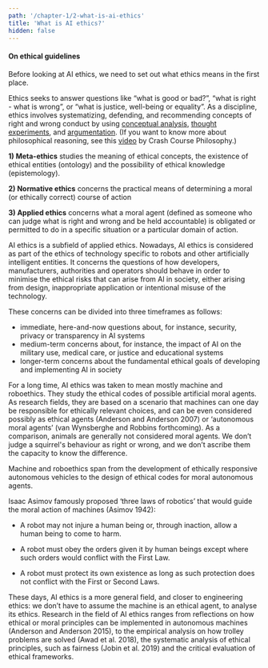 ```yaml
---
path: '/chapter-1/2-what-is-ai-ethics'
title: 'What is AI ethics?'
hidden: false
---
```


#### On ethical guidelines

Before looking at AI ethics, we need to set out what ethics means in the first place.

Ethics seeks to answer questions like “what is good or bad?”, “what is right - what is wrong”, or “what is
justice, well-being or equality”. As a discipline, ethics involves systematizing, defending, and recommending
concepts of right and wrong conduct by using [conceptual analysis](https://en.wikipedia.org/wiki/Philosophical_analysis), [thought experiments](https://plato.stanford.edu/entries/thought-experiment/), and [argumentation](https://iep.utm.edu/argument/). (If you want to know more about philosophical reasoning, see this [video](https://www.youtube.com/watch?v=NKEhdsnKKHs) by Crash Course
Philosophy.)

<text-box icon="philIcon" background="rgba(246, 235, 232, 0.5)" name="The three subfields of ethics">

**1) Meta-ethics** studies the meaning of ethical concepts, the existence of ethical entities
(ontology) and the possibility of ethical knowledge (epistemology).

**2) Normative ethics** concerns the practical means of determining a moral (or ethically
correct) course of action

**3) Applied ethics** concerns what a moral agent (defined as someone who can judge what is
right and wrong and be held accountable) is obligated or permitted to do in a specific
situation or a particular domain of action.

</text-box>

AI ethics is a subfield of applied ethics. Nowadays, AI ethics is considered as part of the ethics of
technology specific to robots and other artificially intelligent entities. It concerns the questions of how
developers, manufacturers, authorities and operators should behave in order to minimise the ethical risks
that can arise from AI in society, either arising from design, inappropriate application or intentional misuse
of the technology.

These concerns can be divided into three timeframes as follows:
* immediate, here-and-now questions about, for instance, security, privacy or transparency in AI
systems
* medium-term concerns about, for instance, the impact of AI on the military use, medical care, or
justice and educational systems
* longer-term concerns about the fundamental ethical goals of developing and implementing AI in
society

<text-box icon="bgIcon" background="rgba(224, 234, 235, 0.5)" name="From machine ethics to the ethics of AI">

For a long time, AI ethics was taken to mean mostly machine and roboethics. They study the ethical codes
of possible artificial moral agents. As research fields, they are based on a scenario that machines can one
day be responsible for ethically relevant choices, and can be even considered possibly as ethical agents
(Anderson and Anderson 2007) or ‘autonomous moral agents’ (van Wynsberghe and Robbins forthcoming).
As a comparison, animals are generally not considered moral agents. We don’t judge a squirrel's behaviour
as right or wrong, and we don’t ascribe them the capacity to know the difference.

Machine and roboethics span from the development of ethically responsive autonomous vehicles to the
design of ethical codes for moral autonomous agents.

Isaac Asimov famously proposed ‘three laws of robotics’ that would guide the moral action of machines
(Asimov 1942):

- A robot may not injure a human being or, through inaction, allow a human being to come to harm.

- A robot must obey the orders given it by human beings except where such orders would conflict
with the First Law.

- A robot must protect its own existence as long as such protection does not conflict with the First or
Second Laws.

</text-box>

These days, AI ethics is a more general field, and closer to engineering ethics: we don’t have to assume the
machine is an ethical agent, to analyse its ethics. Research in the field of AI ethics ranges from reflections
on how ethical or moral principles can be implemented in autonomous machines (Anderson and Anderson
2015), to the empirical analysis on how trolley problems are solved (Awad et al. 2018), the systematic
analysis of ethical principles, such as fairness (Jobin et al. 2019) and the critical evaluation of ethical
frameworks.
